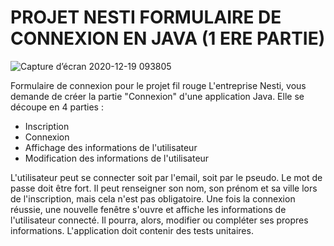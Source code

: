 # PROJET NESTI FORMULAIRE DE CONNEXION EN JAVA (1 ERE PARTIE)

![Capture d’écran 2020-12-19 093805](https://user-images.githubusercontent.com/72068188/104430710-57633f00-5587-11eb-9562-00ab954e3f50.png)

Formulaire de connexion pour le projet fil rouge
L'entreprise Nesti, vous demande de créer la partie "Connexion" d'une application Java. Elle se découpe en 4 parties : 
- Inscription
- Connexion 
- Affichage des informations de l'utilisateur
- Modification des informations de l'utilisateur

L'utilisateur peut se connecter soit par l'email, soit par le pseudo. Le mot de passe doit être fort. Il peut renseigner son nom, son prénom et sa ville lors de l'inscription, mais cela n'est pas obligatoire.
Une fois la connexion réussie, une nouvelle fenêtre s'ouvre et affiche les informations de l'utilisateur connecté. Il pourra, alors, modifier  ou compléter ses propres informations.
L'application doit contenir des tests unitaires.
